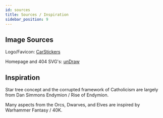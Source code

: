 ```yaml
---
id: sources
title: Sources / Inspiration
sidebar_position: 9
---
```


## Image Sources

Logo/Favicon: [CarStickers](https://www.carstickers.com/products/stickers/medieval-and-mythical-stickers/celtic-knot-car-stickers-decals/details/celtic-knot-on-circle-sticker-2690/)

Homepage and 404 SVG's: [unDraw](https://undraw.co/)


## Inspiration

Star tree concept and the corrupted framework of Catholicism are largely from Dan Simmons Endymion / Rise of Endymion.

Many aspects from the Orcs, Dwarves, and Elves are inspired by Warhammer Fantasy / 40K.
